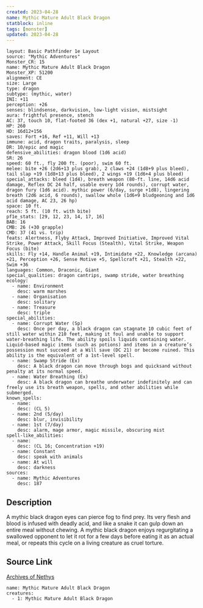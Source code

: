 ```yaml
---
created: 2023-04-28
name: Mythic Mature Adult Black Dragon
statblock: inline
tags: [monster]
updated: 2023-04-28
---
```

```statblock
layout: Basic Pathfinder 1e Layout
source: "Mythic Adventures"
Monster_CR: 15
name: Mythic Mature Adult Black Dragon
Monster_XP: 51200
alignment: CE
size: Large
type: dragon
subtype: (mythic, water)
INI: +11
perception: +26
senses: blindsense, darkvision, low-light vision, mistsight
aura: frightful presence, stench
AC: 37, touch 10, flat-footed 36 (dex +1, natural +27, size -1)
HP: 260
HD: 16d12+156
saves: Fort +16, Ref +11, Will +13
immune: acid, dragon traits, paralysis, sleep
DR: 10/epic and magic
defensive_abilities: dragon blood (1d6 acid)
SR: 26
speed: 60 ft., fly 200 ft. (poor), swim 60 ft.
melee: bite +26 (2d6+13 plus grab), 2 claws +24 (1d8+9 plus bleed), tail slap +19 (1d8+13 plus bleed), 2 wings +19 (1d6+4 plus bleed)
special_attacks: bleed (1d4), breath weapon (80-ft. line, 14d6 acid damage, Reflex DC 24 half, usable every 1d4 rounds), corrupt water, dragon fury (1d6 acid). mythic power (6/day, surge +1d8), lingering breath (2d6 acid, 6 rounds), swallow whole (1d6+9 bludgeoning and 1d6 acid damage, AC 23, 26 hp)
space: 10 ft.
reach: 5 ft. (10 ft. with bite)
pf1e_stats: [29, 12, 23, 14, 17, 16]
BAB: 16
CMB: 26 (+30 grapple)
CMD: 37 (41 vs. trip)
feats: Alertness, Flyby Attack, Improved Initiative, Improved Vital Strike, Power Attack, Skill Focus (Stealth), Vital Strike, Weapon Focus (bite)
skills: Fly +14, Handle Animal +19, Intimidate +22, Knowledge (arcana) +21, Perception +26, Sense Motive +5, Spellcraft +21, Stealth +22, Swim +36
languages: Common, Draconic, Giant
special_qualities: dragon cantrips, swamp stride, water breathing
ecology:
  - name: Environment
    desc: warm marshes
  - name: Organisation
    desc: solitary
  - name: Treasure
    desc: triple
special_abilities:
  - name: Corrupt Water (Sp)
    desc: Once per day, a black dragon can stagnate 10 cubic feet of still water within 210 feet, making it foul and unable to support water-breathing life. The ability spoils liquids containing water. Liquid-based magic items (such as potions) and items in a creature’s possession must succeed at a Will save (DC 21) or become ruined. This ability is the equivalent of a 1st-level spell.
  - name: Swamp Stride (Ex)
    desc: A black dragon can move through bogs and quicksand without penalty at its normal speed.
  - name: Water Breathing (Ex)
    desc: A black dragon can breathe underwater indefinitely and can freely use its breath weapon, spells, and other abilities while submerged.
known_spells:
  - name:
    desc: (CL 5)
  - name: 2nd (5/day)
    desc: blur, invisibility
  - name: 1st (7/day)
    desc: alarm, mage armor, magic missile, obscuring mist
spell-like_abilities:
  - name:
    desc: (CL 16; Concentration +19)
  - name: Constant
    desc: speak with animals
  - name: At will
    desc: darkness
sources:
  - name: Mythic Adventures
    desc: 187
```
## Description
A mythic black dragon eyes can pierce fog to find prey. Its very flesh and blood is infused with deadly acid, and like a snake it can gulp down an entire meal without chewing. A mythic black dragon enjoys regurgitating a swallowed opponent to let it rot for a few days before eating it as an actual meal, or repeats this cycle on a living creature as cruel torture.
## Source Link
[Archives of Nethys](https://aonprd.com/MythicMonsterDisplay.aspx?ItemName=Mature%20Adult%20Black%20Dragon)
```encounter-table
name: Mythic Mature Adult Black Dragon
creatures:
  - 1: Mythic Mature Adult Black Dragon
```
